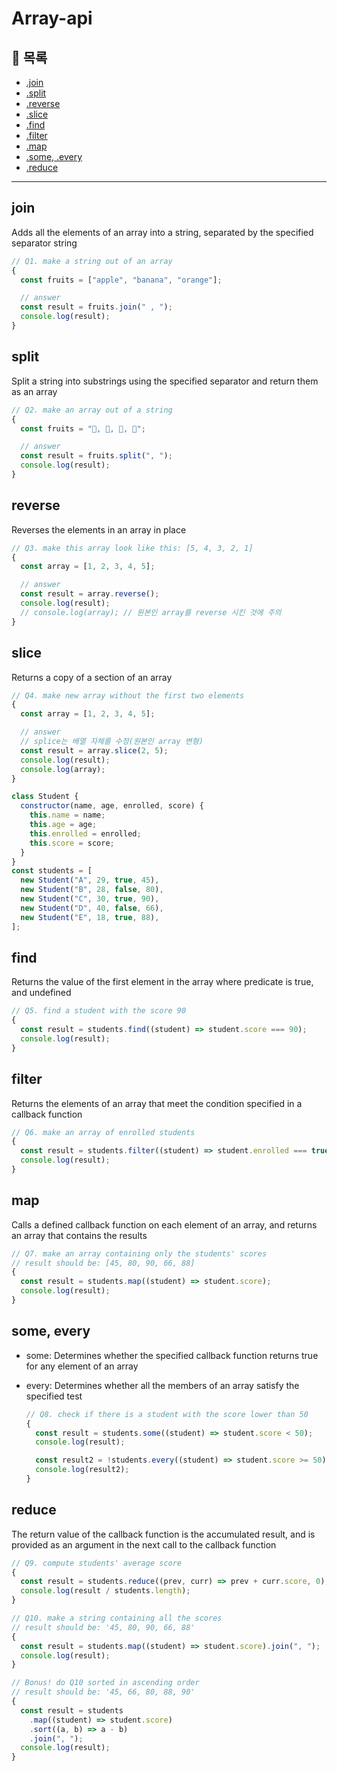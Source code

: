 # Array-api

## 📖 목록

- [.join](#join)
- [.split](#split)
- [.reverse](#reverse)
- [.slice](#slice)
- [.find](#find)
- [.filter](#filter)
- [.map](#map)
- [.some, .every](#some-every)
- [.reduce](#reduce)

---

## join

Adds all the elements of an array into a string, separated by the specified separator string

```js
// Q1. make a string out of an array
{
  const fruits = ["apple", "banana", "orange"];

  // answer
  const result = fruits.join(" , ");
  console.log(result);
}
```

## split

Split a string into substrings using the specified separator and return them as an array

```js
// Q2. make an array out of a string
{
  const fruits = "🍎, 🥝, 🍌, 🍒";

  // answer
  const result = fruits.split(", ");
  console.log(result);
}
```

## reverse

Reverses the elements in an array in place

```js
// Q3. make this array look like this: [5, 4, 3, 2, 1]
{
  const array = [1, 2, 3, 4, 5];

  // answer
  const result = array.reverse();
  console.log(result);
  // console.log(array); // 원본인 array를 reverse 시킨 것에 주의
}
```

## slice

Returns a copy of a section of an array

```js
// Q4. make new array without the first two elements
{
  const array = [1, 2, 3, 4, 5];

  // answer
  // splice는 배열 자체를 수정(원본인 array 변형)
  const result = array.slice(2, 5);
  console.log(result);
  console.log(array);
}
```

```js
class Student {
  constructor(name, age, enrolled, score) {
    this.name = name;
    this.age = age;
    this.enrolled = enrolled;
    this.score = score;
  }
}
const students = [
  new Student("A", 29, true, 45),
  new Student("B", 28, false, 80),
  new Student("C", 30, true, 90),
  new Student("D", 40, false, 66),
  new Student("E", 18, true, 88),
];
```

## find

Returns the value of the first element in the array where predicate is true, and undefined

```js
// Q5. find a student with the score 90
{
  const result = students.find((student) => student.score === 90);
  console.log(result);
}
```

## filter

Returns the elements of an array that meet the condition specified in a callback function

```js
// Q6. make an array of enrolled students
{
  const result = students.filter((student) => student.enrolled === true);
  console.log(result);
}
```

## map

Calls a defined callback function on each element of an array, and returns an array that contains the results

```js
// Q7. make an array containing only the students' scores
// result should be: [45, 80, 90, 66, 88]
{
  const result = students.map((student) => student.score);
  console.log(result);
}
```

## some, every

- some: Determines whether the specified callback function returns true for any element of an array
- every: Determines whether all the members of an array satisfy the specified test

  ```js
  // Q8. check if there is a student with the score lower than 50
  {
    const result = students.some((student) => student.score < 50);
    console.log(result);

    const result2 = !students.every((student) => student.score >= 50);
    console.log(result2);
  }
  ```

## reduce

The return value of the callback function is the accumulated result, and is provided as an argument in the next call to the callback function

```js
// Q9. compute students' average score
{
  const result = students.reduce((prev, curr) => prev + curr.score, 0);
  console.log(result / students.length);
}
```

```js
// Q10. make a string containing all the scores
// result should be: '45, 80, 90, 66, 88'
{
  const result = students.map((student) => student.score).join(", ");
  console.log(result);
}

// Bonus! do Q10 sorted in ascending order
// result should be: '45, 66, 80, 88, 90'
{
  const result = students
    .map((student) => student.score)
    .sort((a, b) => a - b)
    .join(", ");
  console.log(result);
}
```
